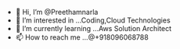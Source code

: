 - 👋 Hi, I’m @Preethamnarla
- 👀 I’m interested in ...Coding,Cloud Technologies
- 🌱 I’m currently learning ...Aws Solution Architect
- 📫 How to reach me ...@+918096068788

<!---
Preethamnarla/Preethamnarla is a ✨ special ✨ repository because its `README.md` (this file) appears on your GitHub profile.
You can click the Preview link to take a look at your changes.
--->
